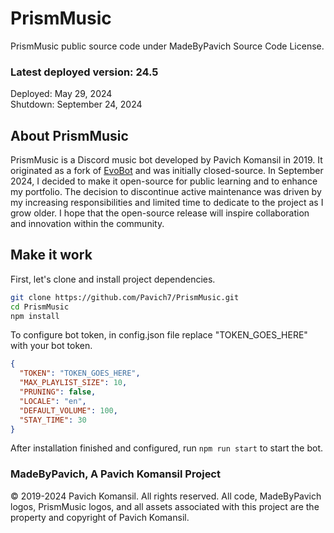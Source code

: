 # PrismMusic
PrismMusic public source code under MadeByPavich Source Code License.
### Latest deployed version: 24.5
Deployed: May 29, 2024 \
Shutdown: September 24, 2024
## About PrismMusic
PrismMusic is a Discord music bot developed by Pavich Komansil in 2019. It originated as a fork of [EvoBot](https://github.com/eritislami/evobot) and was initially closed-source. In September 2024, I decided to make it open-source for public learning and to enhance my portfolio. The decision to discontinue active maintenance was driven by my increasing responsibilities and limited time to dedicate to the project as I grow older. I hope that the open-source release will inspire collaboration and innovation within the community.
## Make it work
First, let's clone and install project dependencies.
```sh
git clone https://github.com/Pavich7/PrismMusic.git
cd PrismMusic
npm install
```
To configure bot token, in config.json file replace "TOKEN_GOES_HERE" with your bot token.
```json
{
  "TOKEN": "TOKEN_GOES_HERE",
  "MAX_PLAYLIST_SIZE": 10,
  "PRUNING": false,
  "LOCALE": "en",
  "DEFAULT_VOLUME": 100,
  "STAY_TIME": 30
}
```
After installation finished and configured, run `npm run start` to start the bot.
### MadeByPavich, A Pavich Komansil Project
© 2019-2024 Pavich Komansil. All rights reserved. All code, MadeByPavich logos, PrismMusic logos, and all assets associated with this project are the property and copyright of Pavich Komansil.

